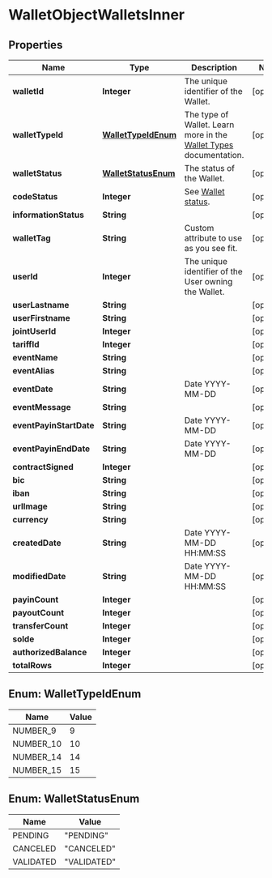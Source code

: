 

# WalletObjectWalletsInner


## Properties

| Name | Type | Description | Notes |
|------------ | ------------- | ------------- | -------------|
|**walletId** | **Integer** | The unique identifier of the Wallet. |  [optional] |
|**walletTypeId** | [**WalletTypeIdEnum**](#WalletTypeIdEnum) | The type of Wallet. Learn more in the [Wallet Types](/guide/wallets/introduction.html#types-of-wallets) documentation.  |  [optional] |
|**walletStatus** | [**WalletStatusEnum**](#WalletStatusEnum) | The status of the Wallet. |  [optional] |
|**codeStatus** | **Integer** | See [Wallet status](/guide/wallets/introduction.html#wallet-status).  |  [optional] |
|**informationStatus** | **String** |  |  [optional] |
|**walletTag** | **String** | Custom attribute to use as you see fit. |  [optional] |
|**userId** | **Integer** | The unique identifier of the User owning the Wallet. |  [optional] |
|**userLastname** | **String** |  |  [optional] |
|**userFirstname** | **String** |  |  [optional] |
|**jointUserId** | **Integer** |  |  [optional] |
|**tariffId** | **Integer** |  |  [optional] |
|**eventName** | **String** |  |  [optional] |
|**eventAlias** | **String** |  |  [optional] |
|**eventDate** | **String** | Date YYYY-MM-DD |  [optional] |
|**eventMessage** | **String** |  |  [optional] |
|**eventPayinStartDate** | **String** | Date YYYY-MM-DD |  [optional] |
|**eventPayinEndDate** | **String** | Date YYYY-MM-DD |  [optional] |
|**contractSigned** | **Integer** |  |  [optional] |
|**bic** | **String** |  |  [optional] |
|**iban** | **String** |  |  [optional] |
|**urlImage** | **String** |  |  [optional] |
|**currency** | **String** |  |  [optional] |
|**createdDate** | **String** | Date YYYY-MM-DD HH:MM:SS |  [optional] |
|**modifiedDate** | **String** | Date YYYY-MM-DD HH:MM:SS |  [optional] |
|**payinCount** | **Integer** |  |  [optional] |
|**payoutCount** | **Integer** |  |  [optional] |
|**transferCount** | **Integer** |  |  [optional] |
|**solde** | **Integer** |  |  [optional] |
|**authorizedBalance** | **Integer** |  |  [optional] |
|**totalRows** | **Integer** |  |  [optional] |



## Enum: WalletTypeIdEnum

| Name | Value |
|---- | -----|
| NUMBER_9 | 9 |
| NUMBER_10 | 10 |
| NUMBER_14 | 14 |
| NUMBER_15 | 15 |



## Enum: WalletStatusEnum

| Name | Value |
|---- | -----|
| PENDING | &quot;PENDING&quot; |
| CANCELED | &quot;CANCELED&quot; |
| VALIDATED | &quot;VALIDATED&quot; |



